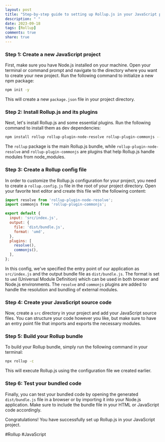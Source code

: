 ```yaml
---
layout: post
title: "Step-by-step guide to setting up Rollup.js in your JavaScript project"
description: " "
date: 2023-09-18
tags: [Rollup]
comments: true
share: true
---
```


### Step 1: Create a new JavaScript project

First, make sure you have Node.js installed on your machine. Open your terminal or command prompt and navigate to the directory where you want to create your new project. Run the following command to initialize a new npm package:

```bash
npm init -y
```

This will create a new `package.json` file in your project directory.

### Step 2: Install Rollup.js and its plugins

Next, let's install Rollup.js and some essential plugins. Run the following command to install them as dev dependencies:

```bash
npm install rollup rollup-plugin-node-resolve rollup-plugin-commonjs --save-dev
```

The `rollup` package is the main Rollup.js bundle, while `rollup-plugin-node-resolve` and `rollup-plugin-commonjs` are plugins that help Rollup.js handle modules from node_modules.

### Step 3: Create a Rollup config file

In order to customize the Rollup.js configuration for your project, you need to create a `rollup.config.js` file in the root of your project directory. Open your favorite text editor and create this file with the following content:

```javascript
import resolve from 'rollup-plugin-node-resolve';
import commonjs from 'rollup-plugin-commonjs';

export default {
  input: 'src/index.js',
  output: {
    file: 'dist/bundle.js',
    format: 'umd',
  },
  plugins: [
    resolve(),
    commonjs(),
  ],
};
```

In this config, we've specified the entry point of our application as `src/index.js` and the output bundle file as `dist/bundle.js`. The format is set to `umd` (Universal Module Definition) which can be used in both browser and Node.js environments. The `resolve` and `commonjs` plugins are added to handle the resolution and bundling of external modules.

### Step 4: Create your JavaScript source code

Now, create a `src` directory in your project and add your JavaScript source files. You can structure your code however you like, but make sure to have an entry point file that imports and exports the necessary modules.

### Step 5: Build your Rollup bundle

To build your Rollup bundle, simply run the following command in your terminal:

```bash
npx rollup -c
```

This will execute Rollup.js using the configuration file we created earlier.

### Step 6: Test your bundled code

Finally, you can test your bundled code by opening the generated `dist/bundle.js` file in a browser or by importing it into your Node.js application. Make sure to include the bundle file in your HTML or JavaScript code accordingly.

Congratulations! You have successfully set up Rollup.js in your JavaScript project.

#Rollup #JavaScript